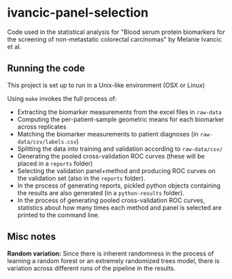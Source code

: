 # ivancic-panel-selection
Code used in the statistical analysis for "Blood serum protein biomarkers for the screening of non-metastatic colorectal carcinomas" by Melanie Ivancic et al.

## Running the code ##

This project is set up to run in a Unix-like environment (OSX or Linux)

Using `make` invokes the full process of:

* Extracting the biomarker measurements from the excel files in `raw-data`
* Computing the per-patient-sample geometric means for each biomarker across replicates
* Matching the biomarker measurements to patient diagnoses (in `raw-data/csv/labels.csv`)
* Splitting the data into training and validation according to `raw-data/csv/`
* Generating the pooled cross-validation ROC curves (these will be placed in a `reports` folder)
* Selecting the validation panel+method and producing ROC curves on the validation set (also in the `reports` folder).
* In the process of generating reports, pickled python objects containing the results are also generated (in a `python-results` folder).
* In the process of generating pooled cross-validation ROC curves, statistics about how many times each method and panel is selected are printed to the command line.

## Misc notes ##

**Random variation:** Since there is inherent randomness in the process of learning a random forest or an extremely randomized trees model, there is variation across different runs of the pipeline in the results.

